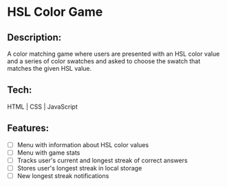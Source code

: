 # HSL Color Game

<!--
**Live Demo:** [https://codepen.io/aexcode/full/MWmZmmR](https://codepen.io/aexcode/full/MWmZmmR)

![](https://i.imgur.com/njCbhNG.png) -->

## Description:

A color matching game where users are presented with an HSL color value and a series of color swatches and asked to choose the swatch that matches the given HSL value.

## Tech:

HTML | CSS | JavaScript

## Features:

- [ ] Menu with information about HSL color values
- [ ] Menu with game stats
- [ ] Tracks user's current and longest streak of correct answers
- [ ] Stores user's longest streak in local storage
- [ ] New longest streak notifications
